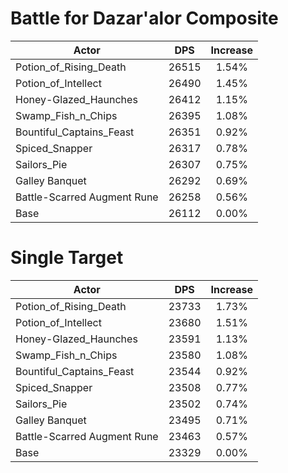 # Battle for Dazar'alor Composite
| Actor | DPS | Increase |
|---|:---:|:---:|
|Potion_of_Rising_Death|26515|1.54%|
|Potion_of_Intellect|26490|1.45%|
|Honey-Glazed_Haunches|26412|1.15%|
|Swamp_Fish_n_Chips|26395|1.08%|
|Bountiful_Captains_Feast|26351|0.92%|
|Spiced_Snapper|26317|0.78%|
|Sailors_Pie|26307|0.75%|
|Galley Banquet|26292|0.69%|
|Battle-Scarred Augment Rune|26258|0.56%|
|Base|26112|0.00%|

# Single Target
| Actor | DPS | Increase |
|---|:---:|:---:|
|Potion_of_Rising_Death|23733|1.73%|
|Potion_of_Intellect|23680|1.51%|
|Honey-Glazed_Haunches|23591|1.13%|
|Swamp_Fish_n_Chips|23580|1.08%|
|Bountiful_Captains_Feast|23544|0.92%|
|Spiced_Snapper|23508|0.77%|
|Sailors_Pie|23502|0.74%|
|Galley Banquet|23495|0.71%|
|Battle-Scarred Augment Rune|23463|0.57%|
|Base|23329|0.00%|
